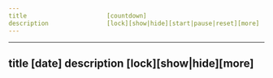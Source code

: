 ```yaml
---
title                      [countdown]
description                [lock][show|hide][start|pause|reset][more]
---
```


---
title                      [date]
description                [lock][show|hide][more]
---
